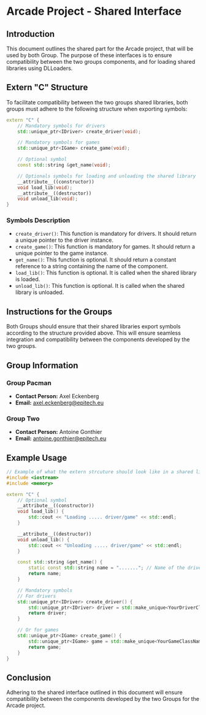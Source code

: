 # Arcade Project - Shared Interface

## Introduction
This document outlines the shared part for the Arcade project, that will be used by both Group. The purpose of these interfaces is to ensure compatibility between the two groups components, and for loading shared libraries using DLLoaders.

## Extern "C" Structure
To facilitate compatibility between the two groups shared libraries, both groups must adhere to the following structure when exporting symbols:

```cpp
extern "C" {
    // Mandatory symbols for drivers
    std::unique_ptr<IDriver> create_driver(void);

    // Mandatory symbols for games
    std::unique_ptr<IGame> create_game(void);

    // Optional symbol
    const std::string &get_name(void);

    // Optionals symbols for loading and unloading the shared library
    __attribute__((constructor))
    void load_lib(void);
    __attribute__((destructor))
    void unload_lib(void);
}
```

### Symbols Description
- `create_driver()`: This function is mandatory for drivers. It should return a unique pointer to the driver instance.
- `create_game()`: This function is mandatory for games. It should return a unique pointer to the game instance.
- `get_name()`: This function is optional. It should return a constant reference to a string containing the name of the component.
- `load_lib()`: This function is optional. It is called when the shared library is loaded.
- `unload_lib()`: This function is optional. It is called when the shared library is unloaded.

## Instructions for the Groups
Both Groups should ensure that their shared libraries export symbols according to the structure provided above. This will ensure seamless integration and compatibility between the components developed by the two groups.

## Group Information
### Group Pacman
- **Contact Person:** Axel Eckenberg
- **Email:** axel.eckenberg@epitech.eu

### Group Two
- **Contact Person:** Antoine Gonthier
- **Email:** antoine.gonthier@epitech.eu

## Example Usage
```cpp
// Example of what the extern strcuture should look like in a shared library
#include <iostream>
#include <memory>

extern "C" {
    // Optional symbol
    __attribute__((constructor))
    void load_lib() {
        std::cout << "Loading ..... driver/game" << std::endl;
    }

    __attribute__((destructor))
    void unload_lib() {
        std::cout << "Unloading ..... driver/game" << std::endl;
    }

    const std::string &get_name() {
        static const std::string name = "......."; // Name of the driver/game
        return name;
    }

    // Mandatory symbols
    // For drivers
    std::unique_ptr<IDriver> create_driver() {
        std::unique_ptr<IDriver> driver = std::make_unique<YourDriverClassName>();
        return driver;
    }

    // Or for games
    std::unique_ptr<IGame> create_game() {
        std::unique_ptr<IGame> game = std::make_unique<YourGameClassName>();
        return game;
    }
}
```

## Conclusion
Adhering to the shared interface outlined in this document will ensure compatibility between the components developed by the two Groups for the Arcade project.
